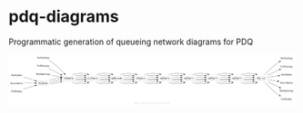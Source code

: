# pdq-diagrams

Programmatic generation of queueing network diagrams for PDQ

![PDQ diagram](images/baseline.png)


